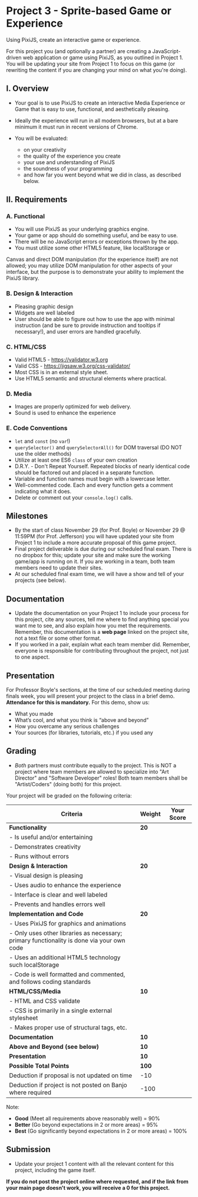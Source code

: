 # Project 3 - Sprite-based Game or Experience
Using PixiJS, create an interactive game or experience.

For this project you (and optionally a partner) are creating a JavaScript-driven web application or game using PixiJS, as you outlined in Project 1. You will be updating your site from Project 1 to focus on this game (or rewriting the content if you are changing your mind on what you're doing).

## I. Overview
- Your goal is to use PixiJS to create an interactive Media Experience or Game that is easy to use, functional, and aesthetically pleasing.

- Ideally the experience will run in all modern browsers, but at a bare minimum it must run in recent versions of Chrome.

- You will be evaluated:
    - on your creativity
    - the quality of the experience you create
    - your use and understanding of PixiJS
    - the soundness of your programming
    - and how far you went beyond what we did in class, as described below.

## II. Requirements

### A. Functional
- You will use PixiJS as your underlying graphics engine.
- Your game or app should do something useful, and be easy to use.
- There will be no JavaScript errors or exceptions thrown by the app.
- You must utilize some other HTML5 feature, like localStorage or 

Canvas and direct DOM manipulation (for the experience itself) are not allowed; you may utilize DOM manipulation for other aspects of your interface, but the purpose is to demonstrate your ability to implement the PixiJS library.

### B. Design & Interaction
- Pleasing graphic design
- Widgets are well labeled
- User should be able to figure out how to use the app with minimal instruction (and be sure to provide instruction and tooltips if necessary!), and user errors are handled gracefully.

### C. HTML/CSS
- Valid HTML5 - https://validator.w3.org
- Valid CSS - https://jigsaw.w3.org/css-validator/
- Most CSS is in an external style sheet.
- Use HTML5 semantic and structural elements where practical.

### D. Media
- Images are properly optimized for web delivery.
- Sound is used to enhance the experience

### E. Code Conventions
- `let` and `const` (no `var`!)
- `querySelector()` and `querySelectorAll()` for DOM traversal (DO NOT use the older methods)
- Utilize at least one ES6 `class` of your own creation
- D.R.Y. - Don't Repeat Yourself. Repeated blocks of nearly identical code should be factored out and placed in a separate function.
- Variable and function names must begin with a lowercase letter.
- Well-commented code. Each and every function gets a comment indicating what it does.
- Delete or comment out your `console.log()` calls.

## Milestones
- By the start of class November 29 (for Prof. Boyle) or November 29 @ 11:59PM (for Prof. Jefferson) you will have updated your site from Project 1 to include a more accurate proposal of this game project.
- Final project deliverable is due during our scheduled final exam. There is no dropbox for this; update your site and make sure the working game/app is running on it. If you are working in a team, both team members need to update their sites.
- At our scheduled final exam time, we will have a show and tell of your projects (see below).

## Documentation
- Update the documentation on your Project 1 to include your process for this project, cite any sources, tell me where to find anything special you want me to see, and also explain how you met the requirements. Remember, this documentation is a **web page** linked on the project site, not a text file or some other format.
- If you worked in a pair, explain what each team member did. Remember, everyone is responsible for contributing throughout the project, not just to one aspect.

## Presentation
For Professor Boyle's sections, at the time of our scheduled meeting during finals week, you will present your project to the class in a brief demo. **Attendance for this is mandatory.** For this demo, show us:
- What you made
- What’s cool, and what you think is “above and beyond”
- How you overcame any serious challenges
- Your sources (for libraries, tutorials, etc.) if you used any

## Grading
- *Both* partners must contribute equally to the project. This is NOT a project where team members are allowed to specialize into "Art Director" and "Software Developer" roles! Both team members shall be "Artist/Coders" (doing both) for this project.

Your project will be graded on the following criteria:

| Criteria | Weight | Your Score |
| -------- | ------ | ---------- |
| **Functionality** | **20** | |
|  - Is useful and/or entertaining | |
|  - Demonstrates creativity | |
|  - Runs without errors | |
| **Design & Interaction** | **20** | |
|  - Visual design is pleasing | |
|  - Uses audio to enhance the experience | |
|  - Interface is clear and well labeled | |
|  - Prevents and handles errors well | |
| **Implementation and Code** | **20** | |
|  - Uses PixiJS for graphics and animations | |
|  - Only uses other libraries as necessary; primary functionality is done via your own code | |
|  - Uses an additional HTML5 technology such localStorage | |
|  - Code is well formatted and commented, and follows coding standards | |
| **HTML/CSS/Media**  | **10** | |
|  - HTML and CSS validate | |
|  - CSS is primarily in a single external stylesheet | |
|  - Makes proper use of structural tags, etc. | |
| **Documentation** | **10** | |
| **Above and Beyond (see below)** | **10** | |
| **Presentation** | **10** | |
| **Possible Total Points** | **100** | |
| Deduction if proposal is not updated on time | -10 | |
| Deduction if project is not posted on Banjo where required | -100 | |

Note:
- **Good** (Meet all requirements above reasonably well) = 90%
- **Better** (Go beyond expectations in 2 or more areas) = 95%
- **Best** (Go significantly beyond expectations in 2 or more areas) = 100%

## Submission
- Update your project 1 content with all the relevant content for this project, including the game itself.

**If you do not post the project online where requested, and if the link from your main page doesn't work, you will receive a 0 for this project.**
